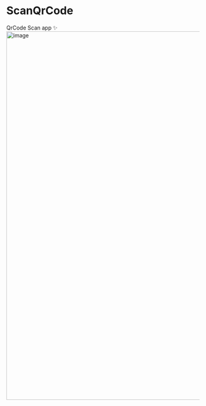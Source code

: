 # ScanQrCode
QrCode Scan app ✨
<img width="960" alt="image" src="https://user-images.githubusercontent.com/95669653/170622290-62fdee1e-4649-4ac0-bcc0-b1456e7e1033.png">
